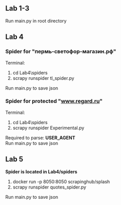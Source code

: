 ## Lab 1-3
Run main.py in root directory

## Lab 4
### Spider for "пермь-светофор-магазин.рф"
Terminal:
1. cd Lab4\spiders
2. scrapy runspider tl_spider.py

Run main.py to save json

### Spider for protected "www.regard.ru"
Terminal:
1. cd Lab4\spiders
2. scrapy runspider Experimental.py

Required to parse: <b>USER_AGENT</b>\
Run main.py to save json

## Lab 5
<b>Spider is located in Lab4/spiders</b>
1. docker run -p 8050:8050 scrapinghub/splash
2. scrapy runspider quotes_spider.py

Run main.py to save json